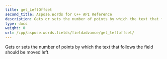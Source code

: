 ```yaml
---
title: get_LeftOffset
second_title: Aspose.Words for C++ API Reference
description: Gets or sets the number of points by which the text that follows the field should be moved left. 
type: docs
weight: 0
url: /cpp/aspose.words.fields/fieldadvance/get_leftoffset/
---
```


Gets or sets the number of points by which the text that follows the field should be moved left. 

